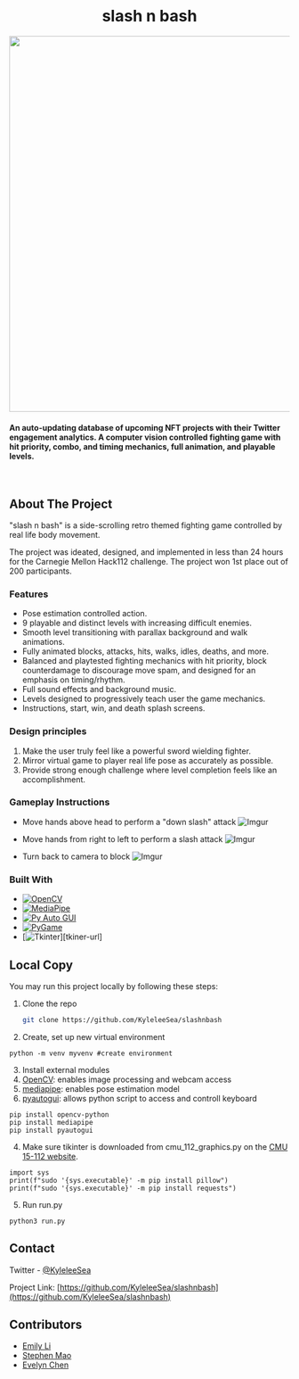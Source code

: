 <!-- PROJECT LOGO -->
<br />
<h1 align="center">slash n bash</h1>
<img align="center" width="1200" height="674" src="https://imgur.com/YzvKcV6.gif">
  <p align="center">
    <h4>
      An auto-updating database of upcoming NFT projects with their Twitter engagement analytics.
    A computer vision controlled fighting game with hit priority, combo, and timing mechanics, full animation, and playable levels.
    </h4>
    <br />
  </p>
</div>

<!-- ABOUT THE PROJECT -->
## About The Project

"slash n bash" is a side-scrolling retro themed fighting game controlled by real life body movement.

The project was ideated, designed, and implemented in less than 24 hours for the Carnegie Mellon
Hack112 challenge. The project won 1st place out of 200 participants.

### Features
- Pose estimation controlled action.
- 9 playable and distinct levels with increasing difficult enemies.
- Smooth level transitioning with parallax background and walk animations.
- Fully animated blocks, attacks, hits, walks, idles, deaths, and more.
- Balanced and playtested fighting mechanics with hit priority, block counterdamage to discourage
move spam, and designed for an emphasis on timing/rhythm.
- Full sound effects and background music.
- Levels designed to progressively teach user the game mechanics.
- Instructions, start, win, and death splash screens.

### Design principles
1. Make the user truly feel like a powerful sword wielding fighter.
2. Mirror virtual game to player real life pose as accurately as possible.
3. Provide strong enough challenge where level completion feels like an accomplishment.

### Gameplay Instructions
- Move hands above head to perform a "down slash" attack
![Imgur](https://imgur.com/3DHv7Lf.png)

- Move hands from right to left to perform a slash attack
![Imgur](https://imgur.com/CFogH3r.png)

- Turn back to camera to block
![Imgur](https://imgur.com/9CmUvTW.png)

### Built With
* [![OpenCV][opencv]][opencv-url]
* [![MediaPipe][mediapipe]][mediapipe-url]
* [![Py Auto GUI][pyautogui]][pyautogui-url]
* [![PyGame][pygame]][pygame-url]
* [![Tkinter][tkinter]][tkiner-url]

## Local Copy
You may run this project locally by following these steps:

1. Clone the repo
   ```sh
   git clone https://github.com/KyleleeSea/slashnbash
   ```
2. Create, set up new virtual environment
```
python -m venv myvenv #create environment
```

3. Install external modules 
1. [OpenCV](https://docs.opencv.org/4.x/d6/d00/tutorial_py_root.html): enables image processing and webcam access
2. [mediapipe](https://google.github.io/mediapipe/solutions/solutions.html): enables pose estimation model
3. [pyautogui](https://pyautogui.readthedocs.io/en/latest/): allows python script to access and controll keyboard
```
pip install opencv-python
pip install mediapipe
pip install pyautogui
```

4. Make sure tikinter is downloaded from cmu_112_graphics.py on the [CMU 15-112 website](https://www.cs.cmu.edu/~112/notes/notes-graphics.html#installingModules).
```
import sys
print(f"sudo '{sys.executable}' -m pip install pillow")
print(f"sudo '{sys.executable}' -m pip install requests")
```
5. Run run.py
```
python3 run.py
```
   
<!-- CONTACT -->
## Contact

Twitter - [@KyleleeSea](https://twitter.com/KyleleeSea)

Project Link: [https://github.com/KyleleeSea/slashnbash](https://github.com/KyleleeSea/slashnbash)

## Contributors
- [Emily Li](https://github.com/emilyjiayaoli/slash_n_bash/commits?author=emilyjiayaoli)
- [Stephen Mao](https://github.com/stephenlearnscode)
- [Evelyn Chen](https://github.com/evelynnchen-cmu)

<!-- MARKDOWN LINKS & IMAGES -->
[video-demo]: https://imgur.com/a/U7V9bVQ
[down-slash]: https://imgur.com/a/3zQBGve.png
[block]: https://imgur.com/a/3zQBGve.png
[spin]: https://imgur.com/a/r1PwSq9.png
[opencv]: https://img.shields.io/badge/OpenCV-fe2a44?style=for-the-badge&logo=opencv&logoColor=ffffff
[opencv-url]: https://opencv.org/
[mediapipe]: https://img.shields.io/badge/Mediapipe-04ABC1?style=for-the-badge&logo=mediapipe&logoColor=ffffff
[mediapipe-url]: https://mediapipe.dev/ 
[tkinter]: https://img.shields.io/badge/Tkinter-FFFFCC?style=for-the-badge&logo=tkinter&logoColor=ffffff
[tkinter-url]: https://docs.python.org/3/library/tkinter.html
[pyautogui]: https://img.shields.io/badge/pyautogui-464646?style=for-the-badge&logo=pyautogui&logoColor=ffffff
[pyautogui-url]: https://pypi.org/project/PyAutoGUI/
[pygame]: https://img.shields.io/badge/pygame-6AEE28?style=for-the-badge&logo=pygame&logoColor=ffffff
[pygame-url]: https://www.pygame.org/docs/
